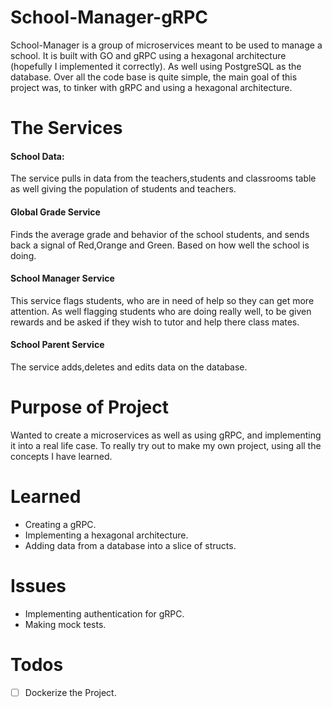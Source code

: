 # School-Manager-gRPC

School-Manager is a group of microservices meant to be used to manage a school.
It is built with GO and gRPC using a hexagonal architecture (hopefully I implemented it correctly).
As well using PostgreSQL as the database.
Over all the code base is quite simple, the main goal of this project was, to tinker with gRPC and using a hexagonal architecture.

# The Services

#### School Data: 
The service pulls in data from the teachers,students and classrooms table as well giving the population of students and teachers.

#### Global Grade Service
Finds the average grade and behavior of the school students, and sends back a signal of Red,Orange and Green. Based on how well the school is doing.

#### School Manager Service
This service flags students, who are in need of help so they can get more attention. As well flagging students who are doing really well, to be given rewards and be asked if they wish to tutor and help there class mates.

#### School Parent Service
The service adds,deletes and edits data on the database.

# Purpose of Project
Wanted to create a microservices as well as using gRPC, and implementing it into a real life case.
To really try out to make my own project, using all the concepts I have learned. 

# Learned
- Creating a gRPC.
- Implementing a hexagonal architecture.
- Adding data from a database into a slice of structs.

# Issues
- Implementing authentication for gRPC. 
- Making mock tests.

# Todos
- [ ] Dockerize the Project.
